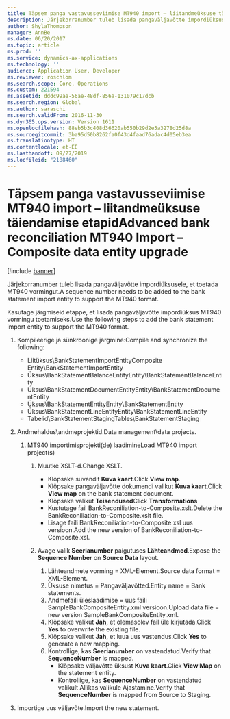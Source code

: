 ```yaml
---
title: Täpsem panga vastavusseviimise MT940 import – liitandmeüksuse täiendamise etapid
description: Järjekorranumber tuleb lisada pangaväljavõtte impordiüksusele, et toetada MT940 vormingut.
author: ShylaThompson
manager: AnnBe
ms.date: 06/20/2017
ms.topic: article
ms.prod: ''
ms.service: dynamics-ax-applications
ms.technology: ''
audience: Application User, Developer
ms.reviewer: roschlom
ms.search.scope: Core, Operations
ms.custom: 221594
ms.assetid: dddc99ae-56ae-48df-856a-131079c17dcb
ms.search.region: Global
ms.author: saraschi
ms.search.validFrom: 2016-11-30
ms.dyn365.ops.version: Version 1611
ms.openlocfilehash: 88eb5b3c408d36620ab550b29d2e5a3278d25d8a
ms.sourcegitcommit: 3ba95d50b8262fa0f43d4faad76adac4d05eb3ea
ms.translationtype: HT
ms.contentlocale: et-EE
ms.lasthandoff: 09/27/2019
ms.locfileid: "2188460"
---
```

# <a name="advanced-bank-reconciliation-mt940-import--composite-data-entity-upgrade"></a><span data-ttu-id="0ae22-103">Täpsem panga vastavusseviimise MT940 import – liitandmeüksuse täiendamise etapid</span><span class="sxs-lookup"><span data-stu-id="0ae22-103">Advanced bank reconciliation MT940 Import – Composite data entity upgrade</span></span>

[!include [banner](../includes/banner.md)]

<span data-ttu-id="0ae22-104">Järjekorranumber tuleb lisada pangaväljavõtte impordiüksusele, et toetada MT940 vormingut.</span><span class="sxs-lookup"><span data-stu-id="0ae22-104">A sequence number needs to be added to the bank statement import entity to support the MT940 format.</span></span> 

<span data-ttu-id="0ae22-105">Kasutage järgmiseid etappe, et lisada pangaväljavõtte impordiüksus MT940 vormingu toetamiseks.</span><span class="sxs-lookup"><span data-stu-id="0ae22-105">Use the following steps to add the bank statement import entity to support the MT940 format.</span></span>

1.  <span data-ttu-id="0ae22-106">Kompileerige ja sünkroonige järgmine:</span><span class="sxs-lookup"><span data-stu-id="0ae22-106">Compile and synchronize the following:</span></span>
    -   <span data-ttu-id="0ae22-107">Liitüksus\\BankStatementImportEntity</span><span class="sxs-lookup"><span data-stu-id="0ae22-107">Composite Entity\\BankStatementImportEntity</span></span>
    -   <span data-ttu-id="0ae22-108">Üksus\\BankStatementBalanceEntity</span><span class="sxs-lookup"><span data-stu-id="0ae22-108">Entity\\BankStatementBalanceEntity</span></span>
    -   <span data-ttu-id="0ae22-109">Üksus\\BankStatementDocumentEntity</span><span class="sxs-lookup"><span data-stu-id="0ae22-109">Entity\\BankStatementDocumentEntity</span></span>
    -   <span data-ttu-id="0ae22-110">Üksus\\BankStatementEntity</span><span class="sxs-lookup"><span data-stu-id="0ae22-110">Entity\\BankStatementEntity</span></span>
    -   <span data-ttu-id="0ae22-111">Üksus\\BankStatementLineEntity</span><span class="sxs-lookup"><span data-stu-id="0ae22-111">Entity\\BankStatementLineEntity</span></span>
    -   <span data-ttu-id="0ae22-112">Tabelid\\BankStatementStaging</span><span class="sxs-lookup"><span data-stu-id="0ae22-112">Tables\\BankStatementStaging</span></span>

2.  <span data-ttu-id="0ae22-113">Andmehaldus\\andmeprojektid.</span><span class="sxs-lookup"><span data-stu-id="0ae22-113">Data management\\data projects.</span></span>
    1.  <span data-ttu-id="0ae22-114">MT940 importimisprojekti(de) laadimine</span><span class="sxs-lookup"><span data-stu-id="0ae22-114">Load MT940 import project(s)</span></span>
        1.  <span data-ttu-id="0ae22-115">Muutke XSLT-d.</span><span class="sxs-lookup"><span data-stu-id="0ae22-115">Change XSLT.</span></span>
            -   <span data-ttu-id="0ae22-116">Klõpsake suvandit **Kuva kaart**.</span><span class="sxs-lookup"><span data-stu-id="0ae22-116">Click **View map**.</span></span>
            -   <span data-ttu-id="0ae22-117">Klõpsake pangaväljavõtte dokumendi valikut **Kuva kaart**.</span><span class="sxs-lookup"><span data-stu-id="0ae22-117">Click **View map** on the bank statement document.</span></span>
            -   <span data-ttu-id="0ae22-118">Klõpsake valikut **Teisendused**</span><span class="sxs-lookup"><span data-stu-id="0ae22-118">Click **Transformations**</span></span>
            -   <span data-ttu-id="0ae22-119">Kustutage fail BankReconiliation-to-Composite.xslt.</span><span class="sxs-lookup"><span data-stu-id="0ae22-119">Delete the BankReconiliation-to-Composite.xslt file.</span></span>
            -   <span data-ttu-id="0ae22-120">Lisage faili BankReconiliation-to-Composite.xsl uus versioon.</span><span class="sxs-lookup"><span data-stu-id="0ae22-120">Add the new version of BankReconiliation-to-Composite.xsl.</span></span>

        2.  <span data-ttu-id="0ae22-121">Avage valik **Seerianumber** paigutuses **Lähteandmed**.</span><span class="sxs-lookup"><span data-stu-id="0ae22-121">Expose the **Sequence Number** on **Source Data** layout.</span></span>
            1.  <span data-ttu-id="0ae22-122">Lähteandmete vorming = XML-Element.</span><span class="sxs-lookup"><span data-stu-id="0ae22-122">Source data format = XML-Element.</span></span>
            2.  <span data-ttu-id="0ae22-123">Üksuse nimetus = Pangaväljavõtted.</span><span class="sxs-lookup"><span data-stu-id="0ae22-123">Entity name = Bank statements.</span></span>
            3.  <span data-ttu-id="0ae22-124">Andmefaili üleslaadimise = uus faili SampleBankCompositeEntity.xml versioon.</span><span class="sxs-lookup"><span data-stu-id="0ae22-124">Upload data file = new version SampleBankCompositeEntity.xml.</span></span>
            4.  <span data-ttu-id="0ae22-125">Klõpsake valikut **Jah**, et olemasolev fail üle kirjutada.</span><span class="sxs-lookup"><span data-stu-id="0ae22-125">Click **Yes** to overwrite the existing file.</span></span>
            5.  <span data-ttu-id="0ae22-126">Klõpsake valikut **Jah**, et luua uus vastendus.</span><span class="sxs-lookup"><span data-stu-id="0ae22-126">Click **Yes** to generate a new mapping.</span></span>
            6.  <span data-ttu-id="0ae22-127">Kontrollige, kas **Seerianumber** on vastendatud.</span><span class="sxs-lookup"><span data-stu-id="0ae22-127">Verify that S**equenceNumber** is mapped.</span></span>
                -   <span data-ttu-id="0ae22-128">Klõpsake väljavõtte üksust **Kuva kaart**.</span><span class="sxs-lookup"><span data-stu-id="0ae22-128">Click **View Map** on the statement entity.</span></span>
                -   <span data-ttu-id="0ae22-129">Kontrollige, kas **SequenceNumber** on vastendatud valikult Allikas valikule Ajastamine.</span><span class="sxs-lookup"><span data-stu-id="0ae22-129">Verify that **SequenceNumber** is mapped from Source to Staging.</span></span>

3.  <span data-ttu-id="0ae22-130">Importige uus väljavõte.</span><span class="sxs-lookup"><span data-stu-id="0ae22-130">Import the new statement.</span></span>




